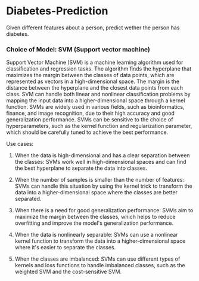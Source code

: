 # Diabetes-Prediction
Given different features about a person, predict wether the person has diabetes.

### Choice of Model: SVM (Support vector machine)

Support Vector Machine (SVM) is a machine learning algorithm used for classification and regression tasks. The algorithm finds the hyperplane that maximizes the margin between the classes of data points, which are represented as vectors in a high-dimensional space. The margin is the distance between the hyperplane and the closest data points from each class. SVM can handle both linear and nonlinear classification problems by mapping the input data into a higher-dimensional space through a kernel function. SVMs are widely used in various fields, such as bioinformatics, finance, and image recognition, due to their high accuracy and good generalization performance. SVMs can be sensitive to the choice of hyperparameters, such as the kernel function and regularization parameter, which should be carefully tuned to achieve the best performance.

Use cases:

1. When the data is high-dimensional and has a clear separation between the classes: SVMs work well in high-dimensional spaces and can find the best hyperplane to separate the data into classes.

2. When the number of samples is smaller than the number of features: SVMs can handle this situation by using the kernel trick to transform the data into a higher-dimensional space where the classes are better separated.

3. When there is a need for good generalization performance: SVMs aim to maximize the margin between the classes, which helps to reduce overfitting and improve the model's generalization performance.

4. When the data is nonlinearly separable: SVMs can use a nonlinear kernel function to transform the data into a higher-dimensional space where it's easier to separate the classes.

5. When the classes are imbalanced: SVMs can use different types of kernels and loss functions to handle imbalanced classes, such as the weighted SVM and the cost-sensitive SVM.
